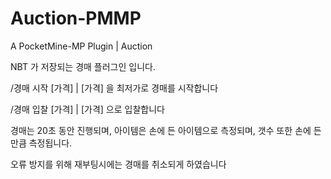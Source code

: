 # Auction-PMMP
A PocketMine-MP Plugin | Auction

NBT 가 저장되는 경매 플러그인 입니다.

/경매 시작 [가격] | [가격] 을 최저가로 경매를 시작합니다

/경매 입찰 [가격] | [가격] 으로 입찰합니다

경매는 20초 동안 진행되며, 아이템은 손에 든 아이템으로 측정되며, 갯수 또한 손에 든 만큼 측정됩니다.

오류 방지를 위해 재부팅시에는 경매를 취소되게 하였습니다
